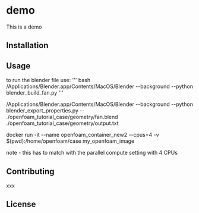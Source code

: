 # demo

This is a demo

## Installation



## Usage
to run the blender file use: 
''' bash
/Applications/Blender.app/Contents/MacOS/Blender --background --python blender_build_fan.py
''' 

/Applications/Blender.app/Contents/MacOS/Blender --background --python blender_export_properties.py -- ./openfoam_tutorial_case/geometry/fan.blend ./openfoam_tutorial_case/geometry/output.txt


docker run -it --name openfoam_container_new2 --cpus=4 -v $(pwd):/home/openfoam/case my_openfoam_image

note - this has to match with the parallel compute setting with 4 CPUs

## Contributing

xxx

## License

